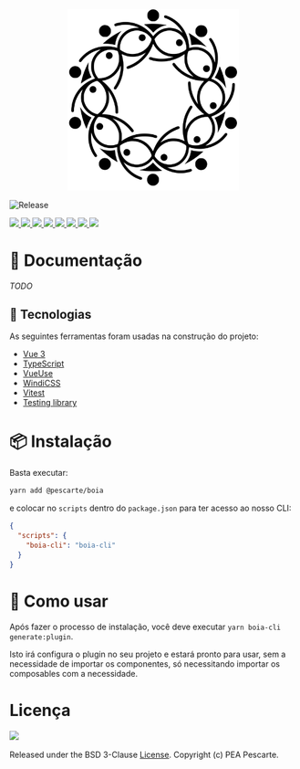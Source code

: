 <div align="center">
  <img style="width: 300px" src="./public/logo.svg" />
</div>


![Release](https://github.com/peapescarte/boia/actions/workflows/release.yml/badge.svg)


<div style="flex">
  <a href="https://npm.im/@pescarte/boia" target="_blank">
    <img src="https://img.shields.io/npm/v/@pescarte/boia.svg" />
  </a>

  <a href="https://npm.im/@pescarte/boia" target="_blank">
    <img src="https://img.shields.io/npm/types/@pescarte/boia.svg" />
  </a>

  <a href="https://npm.im/@pescarte/boia" target="_blank">
    <img src="https://badgen.net/badge/node/v16.17/74b758?icon=npm" />
  </a>

  <a href="https://npm.im/@pescarte/boia" target="_blank">
    <img src="https://badgen.net/badge/typescript/v4.6.3/1081c2?icon=typescript" />
  </a>

  <a href="https://npm.im/@pescarte/boia" target="_blank">
    <img src="https://badgen.net/badge/vue.js/v3.2.40/42b883" />
  </a>

  <a href="https://bundlephobia.com/result?p=@pescarte/boia" target="_blank">
    <img src="https://badgen.net/bundlephobia/min/@pescarte/boia" />
  </a>

  <a href="https://bundlephobia.com/result?p=@pescarte/boia" target="_blank">
    <img src="https://badgen.net/bundlephobia/minzip/@pescarte/boia" />
  </a>

  <a href="https://bundlephobia.com/result?p=@pescarte/boia" target="_blank">
    <img src="https://badgen.net/bundlephobia/tree-shaking/@pescarte/boia" />
  </a>
</div>

# 📝 Documentação

_TODO_

## 🔨 Tecnologias

As seguintes ferramentas foram usadas na construção do projeto:

- [Vue 3](https://vuejs.org/)
- [TypeScript](https://www.typescriptlang.org/docs/handbook/2/basic-types.html)
- [VueUse](https://vueuse.org/)
- [WindiCSS](https://windicss.org/)
- [Vitest](https://vitest.dev/)
- [Testing library](https://testing-library.com/docs/)

# 📦️ Instalação

Basta executar:
```bash dark
yarn add @pescarte/boia
```

e colocar no `scripts` dentro do `package.json` para ter acesso ao nosso CLI:

```json dark
{
  "scripts": {
    "boia-cli": "boia-cli"
  }
}
```

# 👷 Como usar

Após fazer o processo de instalação, você deve executar `yarn boia-cli generate:plugin`.

Isto irá configura o plugin no seu projeto e estará pronto para usar, sem a necessidade de importar os componentes, só necessitando importar os composables com a necessidade.

# Licença

<a href="https://opensource.org/licenses/BSD-3-Clause"><img src="https://img.shields.io/npm/l/buefy.svg?logo=github" /></a>

Released under the BSD 3-Clause [License](LICENSE). Copyright (c) PEA Pescarte.
